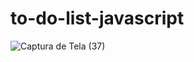 # to-do-list-javascript


![Captura de Tela (37)](https://user-images.githubusercontent.com/72985107/236367634-f337e980-a1cc-4659-bef9-2edf0b09eed1.png)
